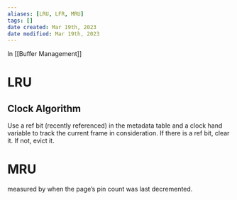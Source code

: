 ```yaml
---
aliases: [LRU, LFR, MRU]
tags: []
date created: Mar 19th, 2023
date modified: Mar 19th, 2023
---
```

In [[Buffer Management]]

# LRU

## Clock Algorithm
Use a ref bit (recently referenced) in the metadata table and a clock hand variable to track the current frame in consideration.
If there is a ref bit, clear it. If not, evict it.

# MRU
measured by when the page’s pin count was last decremented.